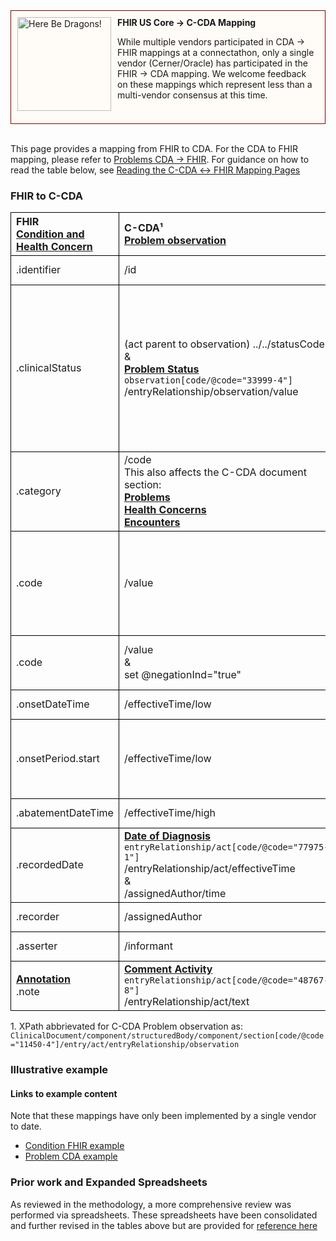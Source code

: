 <style>
td, th {
   border: 1px solid black!important;
}
</style>

<div style="border: 1px solid maroon; padding: 10px; background-color: #fffbf7; min-height: 160px;">
  <img src="assets/images/dragon.png" width="150" style="float:left; mix-blend-mode: multiply; margin-right: 10px;" title="Here Be Dragons!" height="150">
  <b>FHIR US Core → C-CDA Mapping</b>
  <p class="warning">
    While multiple vendors participated in CDA → FHIR mappings at a connectathon, only a single vendor (Cerner/Oracle) has participated in the FHIR → CDA mapping. We welcome feedback on these mappings which represent less than a multi-vendor consensus at this time.
  </p>
</div>
<br/>

This page provides a mapping from FHIR to CDA. For the CDA to FHIR mapping, please refer to [Problems CDA → FHIR](./CF-problems.html). For guidance on how to read the table below, see [Reading the C-CDA ↔ FHIR Mapping Pages](./mappingGuidance.html)

### FHIR to C-CDA

|FHIR<br/>[Condition and Health Concern](https://hl7.org/fhir/us/core/StructureDefinition-us-core-condition-problems-health-concerns.html)|C-CDA¹<br/>[Problem observation](https://hl7.org/cda/stds/ccda/draft1/StructureDefinition-2.16.840.1.113883.10.20.22.4.4.html)|Transform Steps|
|:----|:----|:----|
|.identifier|/id|[CDA id ↔ FHIR identifier](mappingGuidance.html#cda-id--fhir-identifier)|
|.clinicalStatus|(act parent to observation) ../../statusCode<br/>&<br/>**[Problem Status](http://hl7.org/cda/stds/ccda/draft1/StructureDefinition-2.16.840.1.113883.10.20.22.4.6.html)**<br/>```observation[code/@code="33999-4"]```<br/>/entryRelationship/observation/value|[FHIR clinicalStatus → CDA Problem Status Observation value](./ConceptMap-FC-ProblemStatus.html)<br/>For more information on how status is managed in Problem Concern Act wrapper, refer to [C-CDA guidance, see 5.2.6.1](https://www.hl7.org/implement/standards/product_brief.cfm?product_id=447)|
|.category|/code<br/>This also affects the C-CDA document section:<br/>**[Problems](http://hl7.org/cda/stds/ccda/draft1/StructureDefinition-2.16.840.1.113883.10.20.22.2.5.1.html)**<br/>**[Health Concerns](http://hl7.org/cda/stds/ccda/draft1/StructureDefinition-2.16.840.1.113883.10.20.22.2.58.html)**<br/>**[Encounters](http://hl7.org/cda/stds/ccda/draft1/StructureDefinition-2.16.840.1.113883.10.20.22.2.22.1.html)**|[CDA coding ↔ FHIR CodeableConcept](mappingGuidance.html#cda-coding--fhir-codeableconcept)<br/>[FHIR category → CDA section](ConceptMap-FC-ProblemCategory.html)|
|.code|/value|**Constraint**: When FHIR concept does not represent negated concept<br/>[CDA coding ↔ FHIR CodeableConcept](mappingGuidance.html#cda-coding--fhir-codeableconcept)|
|.code|/value<br/>&<br/>set @negationInd="true"|**Constraint**: When FHIR concept represents negated concept|
|.onsetDateTime|/effectiveTime/low|[CDA ↔ FHIR Time/Dates](mappingGuidance.html#cda--fhir-timedates)|
|.onsetPeriod.start|/effectiveTime/low|[CDA ↔ FHIR Time/Dates](mappingGuidance.html#cda--fhir-timedates)<br/>effectiveTime/high should not be mapped from onsetPeriod|
|.abatementDateTime|/effectiveTime/high|[CDA ↔ FHIR Time/Dates](mappingGuidance.html#cda--fhir-timedates)|
|.recordedDate|**[Date of Diagnosis](https://www.hl7.org/ccdasearch/templates/2.16.840.1.113883.10.20.22.4.502.html)**<br/>```entryRelationship/act[code/@code="77975-1"]```<br/>/entryRelationship/act/effectiveTime<br/>&<br/>/assignedAuthor/time|[CDA ↔ FHIR Time/Dates](mappingGuidance.html#cda--fhir-timedates)|
|.recorder|/assignedAuthor|[CDA ↔ FHIR Provenance](mappingGuidance.html#cda--fhir-provenance)|
|.asserter|/informant|[CDA ↔ FHIR Provenance](mappingGuidance.html#cda--fhir-provenance)|
|**[Annotation](https://hl7.org/fhir/datatypes.html#Annotation)**<br/>.note|**[Comment Activity](http://hl7.org/cda/stds/ccda/draft1/StructureDefinition-2.16.840.1.113883.10.20.22.4.64.html)**<br/>```entryRelationship/act[code/@code="48767-8"]```<br/>/entryRelationship/act/text||

1\. XPath abbrievated for C-CDA Problem observation as: <br/> ```ClinicalDocument/component/structuredBody/component/section[code/@code="11450-4"]/entry/act/entryRelationship/observation```


### Illustrative example

#### Links to example content

Note that these mappings have only been implemented by a single vendor to date. 

* [Condition FHIR example](./Condition-FC-problem.html)
* [Problem CDA example](./Binary-FC-problem.html)

### Prior work and Expanded Spreadsheets

As reviewed in the methodology, a more comprehensive review was performed via spreadsheets. These spreadsheets have been consolidated and further revised in the tables above but are provided for [reference here](https://github.com/HL7/ccda-on-fhir/blob/master/mappings/FC/FHIR-CCDA%20Problem-Condition.csv) 